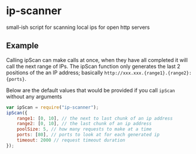 # ip-scanner
small-ish script for scanning local ips for open http servers

## Example
Calling ipScan can make <poolSize> calls at once, when they have all completed it will call the next range of IPs.
The ipScan function only generates the last 2 positions of the an IP address; basically ```http://xxx.xxx.{range1}.{range2}:{ports}```.

Below are the default values that would be provided if you call ```ipScan``` without any arguments
```javascript
var ipScan = require("ip-scanner");
ipScan({
    range1: [0, 10], // the next to last chunk of an ip address
    range2: [0, 10], // the last chunk of an ip address
    poolSize: 5, // how many requests to make at a time
    ports: [80], // ports to look at for each generated ip
    timeout: 2000 // request timeout duration
});
```
